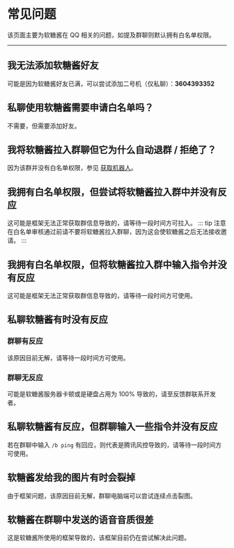 # 常见问题
该页面主要为软糖酱在 QQ 相关的问题，如提及群聊则默认拥有白名单权限。

---

## 我无法添加软糖酱好友
可能是因为软糖酱好友已满，可以尝试添加二号机（仅私聊）：**3604393352**

## 私聊使用软糖酱需要申请白名单吗？
不需要，但需要添加好友。

## 我将软糖酱拉入群聊但它为什么自动退群 / 拒绝了？
因为该群并没有白名单权限，参见 [获取机器人](/#获取机器人)。

## 我拥有白名单权限，但尝试将软糖酱拉入群中并没有反应
这可能是框架无法正常获取群信息导致的，请等待一段时间方可拉入。
::: tip 注意
在白名单审核通过前请不要将软糖酱拉入群聊，因为这会使软糖酱之后无法接收邀请。
:::

## 我拥有白名单权限，但将软糖酱拉入群中输入指令并没有反应
这可能是框架无法正常获取群信息导致的，请等待一段时间方可使用。

## 私聊软糖酱有时没有反应

### 群聊有反应
该原因目前无解，请等待一段时间方可使用。
### 群聊无反应
可能是软糖酱服务器卡顿或是硬盘占用为 100% 导致的，请至反馈群联系开发者。

## 私聊软糖酱有反应，但群聊输入一些指令并没有反应
若在群聊中输入 `/b ping` 有回应，则代表是腾讯风控导致的，请等待一段时间方可使用。

## 软糖酱发给我的图片有时会裂掉
由于框架问题，该原因目前无解，群聊电脑端可以尝试连续点击裂图。

## 软糖酱在群聊中发送的语音音质很差
这是软糖酱所使用的框架导致的，该框架目前仍在尝试解决此问题。